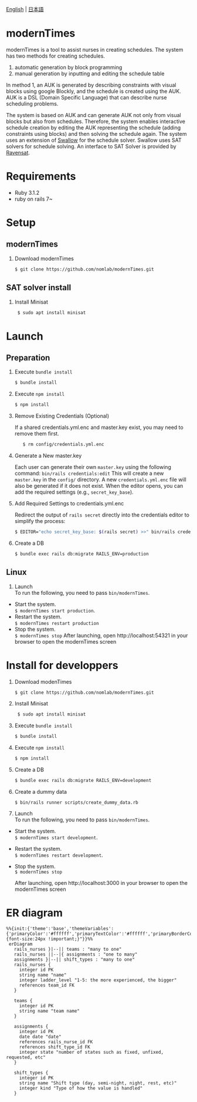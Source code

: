 [English][] | [日本語][]


[English]:  https://github.com/nomlab/modernTimes/blob/main/README.md       "English"
[日本語]:    https://github.com/nomlab/modernTimes/blob/main/README.ja.md    "日本語"

# modernTimes
modernTimes is a tool to assist nurses in creating schedules.
The system has two methods for creating schedules.
1. automatic generation by block programming
2. manual generation by inputting and editing the schedule table

In method 1, an AUK is generated by describing constraints with visual blocks using google Blockly, and the schedule is created using the AUK.
AUK is a DSL (Domain Specific Language) that can describe nurse scheduling problems.

The system is based on AUK and can generate AUK not only from visual blocks but also from schedules.
Therefore, the system enables interactive schedule creation by editing the AUK representing the schedule (adding constraints using blocks) and then solving the schedule again.
The system uses an extension of [Swallow](https://github.com/matsuda0528/swallow) for the schedule solver.
Swallow uses SAT solvers for schedule solving.
An interface to SAT Solver is provided by [Ravensat](https://github.com/ueno12345/ravensat/).

# Requirements
+ Ruby 3.1.2
+ ruby on rails 7~

# Setup
## modernTimes
1. Download modernTimes
   ```bash
   $ git clone https://github.com/nomlab/modernTimes.git
   ```

## SAT solver install
1. Install Minisat
   ```bash
    $ sudo apt install minisat
   ```

# Launch
## Preparation
1. Execute `bundle install`
   ```bash
   $ bundle install
   ```
2. Execute `npm install`
   ```bash
   $ npm install
   ```
3. Remove Existing Credentials (Optional)

   If a shared credentials.yml.enc and master.key exist, you may need to remove them first.
   ```bash
      $ rm config/credentials.yml.enc
   ```
4. Generate a New master.key

   Each user can generate their own `master.key` using the following command:
   `bin/rails credentials:edit`
   This will create a new `master.key` in the `config/` directory. A new `credentials.yml.enc` file will also be generated if it does not exist. When the editor opens, you can add the required settings (e.g., `secret_key_base`).
5. Add Required Settings to credentials.yml.enc

   Redirect the output of `rails secret` directly into the credentials editor to simplify the process:
   ```bash
   $ EDITOR="echo secret_key_base: $(rails secret) >>" bin/rails credentials:edit
   ```
6. Create a DB
   ```bash
   $ bundle exec rails db:migrate RAILS_ENV=production
   ```

## Linux
1. Launch<br >
   To run the following, you need to pass `bin/modernTimes`.
+ Start the system.<br >
   `$ modernTimes start production`.
+ Restart the system.<br >
   `$ modernTimes restart production`
+ Stop the system.<br >
   `$ modernTimes stop`
   After launching, open http://localhost:54321 in your browser to open the modernTimes screen


# Install for developpers
1. Download modenTimes
   ```bash
   $ git clone https://github.com/nomlab/modernTimes.git
   ```
2. Install Minisat
   ```bash
    $ sudo apt install minisat
   ```
3. Execute `bundle install`
   ```bash
   $ bundle install
   ```
4. Execute `npm install`
   ```bash
   $ npm install
   ```
5. Create a DB
   ```bash
   $ bundle exec rails db:migrate RAILS_ENV=development
   ```
6. Create a dummy data
   ```
   $ bin/rails runner scripts/create_dummy_data.rb
   ```
7. Launch<br >
   To run the following, you need to pass `bin/modernTimes`.
+ Start the system.<br >
   `$ modernTimes start development`.
+ Restart the system.<br >
   `$ modernTimes restart development`.
+ Stop the system.<br >
   `$ modernTimes stop`

   After launching, open http://localhost:3000 in your browser to open the modernTimes screen

# ER diagram
```mermaid
%%{init:{'theme':'base','themeVariables':{'primaryColor':'#ffffff','primaryTextColor':'#ffffff','primaryBorderColor':'#000000','secondaryColor':'#000000','lineColor':'#000000','noteTextColor':'#000000','noteBkgColor':'#000000','textColor':'#000000','fontSize':'20px','fontFamily':''},'themeCSS':"text.actor {font-size:24px !important;}"}}%%
 erDiagram
   rails_nurses }|--|| teams : "many to one"
   rails_nurses ||--|{ assignments : "one to many"
   assignments }|--|| shift_types : "many to one"
   rails_nurses {
     integer id PK
     string name "name"
     integer ladder_level "1-5: the more experienced, the bigger"
     references team_id FK
   }

   teams {
     integer id PK
     string name "team name"
   }

   assignments {
     integer id PK
     date date "date"
     references rails_nurse_id FK
     references shift_type_id FK
     integer state "number of states such as fixed, unfixed, requested, etc"
   }

   shift_types {
     integer id PK
     string name "Shift type (day, semi-night, night, rest, etc)"
     integer kind "Type of how the value is handled"
   }
 ```
